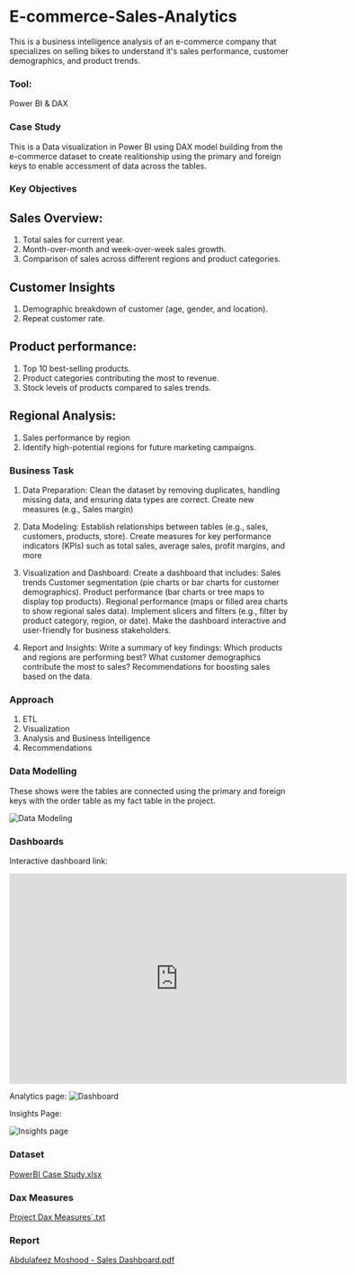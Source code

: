 # E-commerce-Sales-Analytics
This is a business intelligence analysis of an e-commerce company that specializes on selling bikes to understand it's sales performance, customer demographics, and product trends. 

### Tool: 
Power BI & DAX 

### Case Study 

This is a Data visualization in Power BI using DAX model building from the e-commerce dataset to create realitionship using the primary and foreign keys to enable accessment of data across the tables.

### Key Objectives  

## Sales Overview:
1. Total sales for current year.
2. Month-over-month and week-over-week sales growth.
3. Comparison of sales across different regions and product categories.
## Customer Insights
1. Demographic breakdown of customer (age, gender, and location).
2. Repeat customer rate.
## Product performance:
1. Top 10 best-selling products.
2. Product categories contributing the most to revenue.
3. Stock levels of products compared to sales trends. 
## Regional Analysis:
1. Sales performance by region
2. Identify high-potential regions for future marketing campaigns. 

### Business Task
1. Data Preparation:
Clean the dataset by removing duplicates, handling missing data, and ensuring data
types are correct.
Create new measures (e.g., Sales margin)

2. Data Modeling:
Establish relationships between tables (e.g., sales, customers, products, store).
Create measures for key performance indicators (KPIs) such as total sales, average
sales, profit margins, and more

3. Visualization and Dashboard:
Create a dashboard that includes:
Sales trends
Customer segmentation (pie charts or bar charts for customer demographics).
Product performance (bar charts or tree maps to display top products).
Regional performance (maps or filled area charts to show regional sales data).
Implement slicers and filters (e.g., filter by product category, region, or date).
Make the dashboard interactive and user-friendly for business stakeholders.

4. Report and Insights:
Write a summary of key findings:
Which products and regions are performing best?
What customer demographics contribute the most to sales?
Recommendations for boosting sales based on the data.

### Approach
1. ETL
2. Visualization
3. Analysis and Business Intelligence
4. Recommendations

### Data Modelling
These shows were the tables are connected using the primary and foreign keys with the order table as my fact table in the project. 

![Data Modeling](https://github.com/user-attachments/assets/014710a1-23bf-4585-a967-5a8a77243280)

### Dashboards 
Interactive dashboard link:

[<iframe title="Sales Analytics" width="600" height="373.5" src="https://app.fabric.microsoft.com/view?r=eyJrIjoiOTRiOTBmZmQtOTg4Mi00YzY1LTk4ZjEtNzdmMGQ2ZWJlYjIxIiwidCI6IjAyODJjM2QzLTc5YjQtNDM3Zi1hOTVjLTg5OGYyNWE5YWYzMyIsImMiOjN9" frameborder="0" allowFullScreen="true"></iframe>](https://app.fabric.microsoft.com/reportEmbed?reportId=0eb573ff-4e0e-408e-97e4-1ceebc88feea&autoAuth=true&ctid=0282c3d3-79b4-437f-a95c-898f25a9af33)

Analytics page:
![Dashboard](https://github.com/user-attachments/assets/72f5f8d1-61af-4b8c-bba5-fa0034be4fb5)

Insights Page:

![Insights page](https://github.com/user-attachments/assets/d32f54f4-985b-4ee8-8ada-dd7f59faeb4d)

### Dataset
[PowerBI Case Study.xlsx](https://github.com/user-attachments/files/17399752/PowerBI.Case.Study.xlsx)

### Dax Measures 

[Project Dax Measures`.txt](https://github.com/user-attachments/files/17411304/Project.Dax.Measures.txt)


### Report
[Abdulafeez Moshood - Sales Dashboard.pdf](https://github.com/user-attachments/files/17400130/Abdulafeez.Moshood.-.Sales.Dashboard.pdf)



